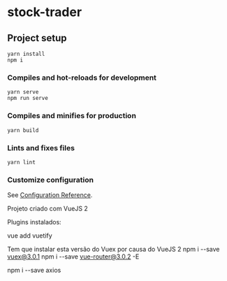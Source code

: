# stock-trader

## Project setup
```
yarn install
npm i 
```

### Compiles and hot-reloads for development
```
yarn serve
npm run serve
```

### Compiles and minifies for production
```
yarn build
```

### Lints and fixes files
```
yarn lint
```

### Customize configuration
See [Configuration Reference](https://cli.vuejs.org/config/).


Projeto criado com VueJS 2

Plugins instalados:

vue add vuetify


Tem que instalar esta versão do Vuex por causa do VueJS 2
npm i --save vuex@3.0.1
npm i --save vue-router@3.0.2 -E

npm i --save axios
